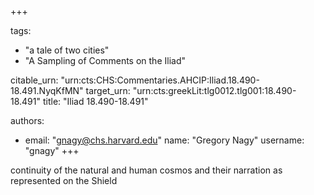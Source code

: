+++

tags:
- "a tale of two cities"
- "A Sampling of Comments on the Iliad"

citable_urn: "urn:cts:CHS:Commentaries.AHCIP:Iliad.18.490-18.491.NyqKfMN"
target_urn: "urn:cts:greekLit:tlg0012.tlg001:18.490-18.491"
title: "Iliad 18.490-18.491"

authors:
- email: "gnagy@chs.harvard.edu"
  name: "Gregory Nagy"
  username: "gnagy"
+++

<p>continuity of the natural and human cosmos and their narration as represented on the Shield</p>
